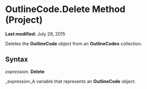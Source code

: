 
# OutlineCode.Delete Method (Project)

 **Last modified:** July 28, 2015

Deletes the  **OutlineCode** object from an **OutlineCodes** collection.

## Syntax

 _expression_. **Delete**

 _expression_A variable that represents an  **OutlineCode** object.

